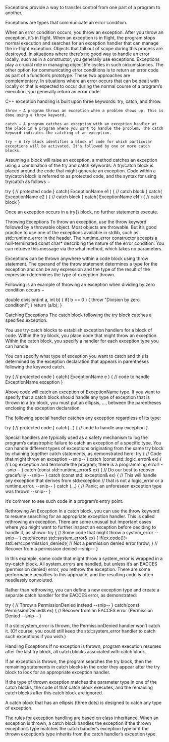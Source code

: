 Exceptions provide a way to transfer control from one part of a program to another.

Exceptions are types that communicate an error condition.

When an error
condition occurs, you throw an exception. After you throw an exception, it’s
in flight. When an exception is in flight, the program stops normal execution and searches for an exception handler that can manage the in-flight
exception. Objects that fall out of scope during this process are destroyed.
In situations where there’s no good way to handle an error locally, such
as in a constructor, you generally use exceptions. Exceptions play a crucial
role in managing object life cycles in such circumstances.
The other option for communicating error conditions is to return an
error code as part of a function’s prototype. These two approaches are
complementary. In situations where an error occurs that can be dealt with
locally or that is expected to occur during the normal course of a program’s
execution, you generally return an error code.


C++ exception handling is built upon three keywords: try, catch, and throw.

    throw − A program throws an exception when a problem shows up. This is done using a throw keyword.

    catch − A program catches an exception with an exception handler at the place in a program where you want to handle the problem. The catch keyword indicates the catching of an exception.

    try − A try block identifies a block of code for which particular exceptions will be activated. It's followed by one or more catch blocks.

Assuming a block will raise an exception, a method catches an exception using a combination of the try and catch keywords. A try/catch block is placed around the code that might generate an exception. Code within a try/catch block is referred to as protected code, and the syntax for using try/catch as follows −

try {
   // protected code
} catch( ExceptionName e1 ) {
   // catch block
} catch( ExceptionName e2 ) {
   // catch block
} catch( ExceptionName eN ) {
   // catch block
}

Once an exception occurs in a try{} block, no further statements execute.

Throwing Exceptions
To throw an exception, use the throw keyword followed by a throwable object.
Most objects are throwable. But it’s good practice to use one of the
exceptions available in stdlib, such as std::runtime_error in the <stdexcept>
header. The runtime_error constructor accepts a null-terminated const char*
describing the nature of the error condition. You can retrieve this message
via the what method, which takes no parameters.

Exceptions can be thrown anywhere within a code block using throw statement. The operand of the throw statement determines a type for the exception and can be any expression and the type of the result of the expression determines the type of exception thrown.

Following is an example of throwing an exception when dividing by zero condition occurs −

double division(int a, int b) {
   if( b == 0 ) {
      throw "Division by zero condition!";
   }
   return (a/b);
}




Catching Exceptions
The catch block following the try block catches a specified exception.

You use try-catch blocks to establish exception handlers for a block of code.
Within the try block, you place code that might throw an exception. Within
the catch block, you specify a handler for each exception type you can handle.

You can specify what type of exception you want to catch and this is determined by the exception declaration that appears in parentheses following the keyword catch.

try {
   // protected code
} catch( ExceptionName e ) {
  // code to handle ExceptionName exception
}

Above code will catch an exception of ExceptionName type. If you want to specify that a catch block should handle any type of exception that is thrown in a try block, you must put an ellipsis, ..., between the parentheses enclosing the exception declaration.

The following special handler catches any exception regardless of its type:

try {
   // protected code
} catch(...) {
  // code to handle any exception
}

Special handlers are typically used as a safety mechanism to log the
program’s catastrophic failure to catch an exception of a specific type.
You can handle different types of exceptions originating from the same
try block by chaining together catch statements, as demonstrated here:
try {
// Code that might throw an exception
--snip--
} catch (const std::logic_error& ex) {
// Log exception and terminate the program; there is a programming error!
--snip--
} catch (const std::runtime_error& ex) {
// Do our best to recover gracefully
--snip--
} catch (const std::exception& ex) {
// This will handle any exception that derives from std:exception
// that is not a logic_error or a runtime_error.
--snip--
} catch (...) {
// Panic; an unforeseen exception type was thrown
--snip--
}

It’s common to see such code in a program’s entry point.


Rethrowing An Exception
In a catch block, you can use the throw keyword to resume searching for an
appropriate exception handler. This is called rethrowing an exception. There
are some unusual but important cases where you might want to further inspect
an exception before deciding to handle it, as shown:
try {
// Some code that might throw a system_error
--snip--
} catch(const std::system_error& ex) {
if(ex.code()!= std::errc::permission_denied){
// Not a permission denied error
throw;
}
// Recover from a permission denied
--snip--
}

In this example, some code that might throw a system_error is wrapped
in a try-catch block. All system_errors are handled, but unless it’s an EACCES
(permission denied) error, you rethrow the exception. There are some performance penalties to this approach, and the resulting code is often needlessly convoluted.

Rather than rethrowing, you can define a new exception type and create
a separate catch handler for the EACCES error, as demonstrated:

try {
// Throw a PermissionDenied instead
--snip--
} catch(const PermissionDenied& ex) {
// Recover from an EACCES error (Permission Denied
--snip--
}

If a std::system_error is thrown, the PermissionDenied handler won’t
catch it. (Of course, you could still keep the std::system_error handler to catch such exceptions if you wish.)




Handling Exceptions
If no exception is thrown, program execution resumes after the last try block, all catch blocks associated with catch block.

If an exception is thrown, the program searches the try block, then the remaining statements in catch blocks in the order they appear after the try block to look for an appropriate exception handler.

If the type of thrown exception matches the parameter type in one of the catch blocks, the code of that catch block executes, and the remaining catch blocks after this catch block are ignored.

A catch block that has an ellipsis (three dots) is designed to catch
any type of exception.


The rules for exception handling are based on class inheritance. When
an exception is thrown, a catch block handles the exception if the thrown
exception’s type matches the catch handler’s exception type or if the
thrown exception’s type inherits from the catch handler’s exception type.
